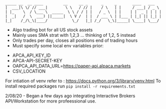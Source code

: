 ```
_____ __  __ ____         __     __ _      _     _       ____   ___   
|  ___|\ \/ // ___|        \ \   / // |    / \   | |     / ___| / _ \  
| |_    \  / \___ \  _____  \ \ / / | |   / _ \  | |    | |  _ | | | |
|  _|   /  \  ___) ||_____|  \ V /  | |  / ___ \ | |___ | |_| || |_| |  
|_|    /_/\_\|____/           \_/   |_| /_/   \_\|_____| \____| \___/  
```
- Algo trading bot for all US stock assets
- Mainly uses SMA strat with 1,2,3 ... thinking of 1,2, 5 instead
- Only trades per day, closes all positions end of trading hours
- Must specify some local env variables prior:

 + APCA_API_KEY_ID
 + APCA-API-SECRET-KEY
 + OAPCA_API_DATA_URL=https://paper-api.alpaca.markets
 + CSV_LOCATION
 
 For intiation of venv refer to : https://docs.python.org/3/library/venv.html
 To install required packages run `pip install -r requirements.txt`
 
2/08/20 - Began a few days ago integrating Interactive Brokers API/Workstation for more profeessional use.
